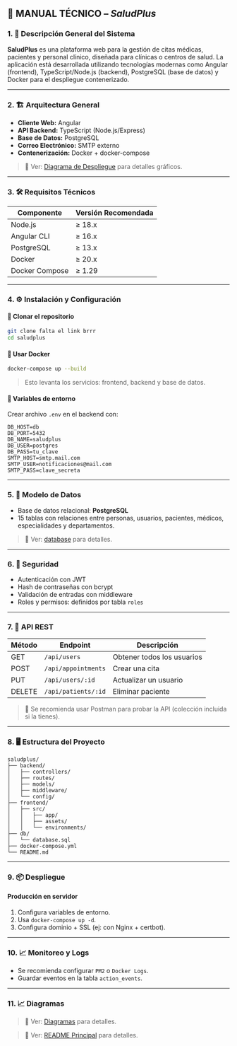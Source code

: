 ## 📘 MANUAL TÉCNICO – _SaludPlus_

### 1. 🧾 Descripción General del Sistema

**SaludPlus** es una plataforma web para la gestión de citas médicas, pacientes y personal clínico, diseñada para clínicas o centros de salud. La aplicación está desarrollada utilizando tecnologías modernas como Angular (frontend), TypeScript/Node.js (backend), PostgreSQL (base de datos) y Docker para el despliegue contenerizado.

---

### 2. 🏗️ Arquitectura General

- **Cliente Web:** Angular
- **API Backend:** TypeScript (Node.js/Express)
- **Base de Datos:** PostgreSQL
- **Correo Electrónico:** SMTP externo
- **Contenerización:** Docker + docker-compose

> 📌 Ver: [Diagrama de Despliegue](../diagramas/despliegue.md) para detalles gráficos.

---

### 3. 🛠️ Requisitos Técnicos

| Componente     | Versión Recomendada |
| -------------- | ------------------- |
| Node.js        | ≥ 18.x              |
| Angular CLI    | ≥ 16.x              |
| PostgreSQL     | ≥ 13.x              |
| Docker         | ≥ 20.x              |
| Docker Compose | ≥ 1.29              |

---

### 4. ⚙️ Instalación y Configuración

#### 📂 Clonar el repositorio

```bash
git clone falta el link brrr
cd saludplus
```

#### 🐳 Usar Docker

```bash
docker-compose up --build
```

> Esto levanta los servicios: frontend, backend y base de datos.

#### 🔐 Variables de entorno

Crear archivo `.env` en el backend con:

```env
DB_HOST=db
DB_PORT=5432
DB_NAME=saludplus
DB_USER=postgres
DB_PASS=tu_clave
SMTP_HOST=smtp.mail.com
SMTP_USER=notificaciones@mail.com
SMTP_PASS=clave_secreta
```

---

### 5. 🧾 Modelo de Datos

- Base de datos relacional: **PostgreSQL**
- 15 tablas con relaciones entre personas, usuarios, pacientes, médicos, especialidades y departamentos.

> 📌 Ver: [database](../diagramas/modelo_datos.md) para detalles.

---

### 6. 🔐 Seguridad

- Autenticación con JWT
- Hash de contraseñas con bcrypt
- Validación de entradas con middleware
- Roles y permisos: definidos por tabla `roles`

---

### 7. 📡 API REST

| Método | Endpoint            | Descripción                |
| ------ | ------------------- | -------------------------- |
| GET    | `/api/users`        | Obtener todos los usuarios |
| POST   | `/api/appointments` | Crear una cita             |
| PUT    | `/api/users/:id`    | Actualizar un usuario      |
| DELETE | `/api/patients/:id` | Eliminar paciente          |

> 📌 Se recomienda usar Postman para probar la API (colección incluida si la tienes).

---

### 8. 🖥️ Estructura del Proyecto

```
saludplus/
├── backend/
│   ├── controllers/
│   ├── routes/
│   ├── models/
│   ├── middleware/
│   └── config/
├── frontend/
│   ├── src/
│   │   ├── app/
│   │   ├── assets/
│   │   └── environments/
├── db/
│   └── database.sql
├── docker-compose.yml
└── README.md
```

---

### 9. 📦 Despliegue

#### Producción en servidor

1. Configura variables de entorno.
2. Usa `docker-compose up -d`.
3. Configura dominio + SSL (ej: con Nginx + certbot).

---

### 10. 📈 Monitoreo y Logs

- Se recomienda configurar `PM2` o `Docker Logs`.
- Guardar eventos en la tabla `action_events`.

---

### 11. 📈 Diagramas

> 📌 Ver: [Diagramas](../diagramas/casos_uso.md) para detalles.

> 📌 Ver: [README Principal](../../README.md) para detalles.
